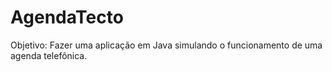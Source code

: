 # AgendaTecto
Objetivo: Fazer uma aplicação em Java simulando o funcionamento de uma agenda telefônica.
